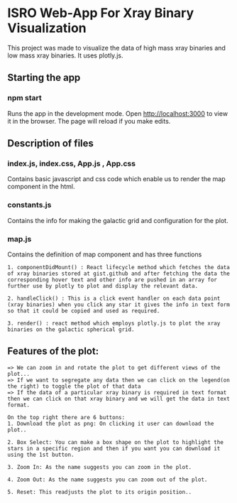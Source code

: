 # ISRO Web-App For Xray Binary Visualization

This project was made to visualize the data of high mass xray binaries and low mass xray binaries. It uses plotly.js.

## Starting the app

### npm start
Runs the app in the development mode.
Open [http://localhost:3000](http://localhost:3000) to view it in the browser.
The page will reload if you make edits.

## Description of files

### index.js, index.css, App.js , App.css
Contains basic javascript and css code which enable us to render the map component in the html.

### constants.js
Contains the info for making the galactic grid and configuration for the plot.

### map.js
Contains the definition of map component and has three functions

    1. componentDidMount() : React lifecycle method which fetches the data of xray binaries stored at gist.github and after fetching the data the corresponding hover text and other info are pushed in an array for further use by plotly to plot and display the relevant data.

    2. handleClick() : This is a click event handler on each data point (xray binaries) when you click any star it gives the info in text form so that it could be copied and used as required.

    3. render() : react method which employs plotly.js to plot the xray binaries on the galactic spherical grid.

 
## Features of the plot:

    => We can zoom in and rotate the plot to get different views of the plot...
    => If we want to segregate any data then we can click on the legend(on the right) to toggle the plot of that data
    => If the data of a particular xray binary is required in text format then we can click on that xray binary and we will get the data in text format.

    On the top right there are 6 buttons:
    1. Download the plot as png: On clicking it user can download the plot..

    2. Box Select: You can make a box shape on the plot to highlight the stars in a specific region and then if you want you can download it using the 1st button.

    3. Zoom In: As the name suggests you can zoom in the plot.

    4. Zoom Out: As the name suggests you can zoom out of the plot.

    5. Reset: This readjusts the plot to its origin position..
